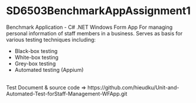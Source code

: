 # SD6503BenchmarkAppAssignment1
Benchmark Application - C# .NET Windows Form App
For managing personal information of staff members in a business.
Serves as basis for various testing techniques including:
* Black-box testing
* White-box testing
* Grey-box testing
* Automated testing (Appium)
<br />
Test Document & source code => https://github.com/hieudku/Unit-and-Automated-Test-forStaff-Management-WFApp.git
